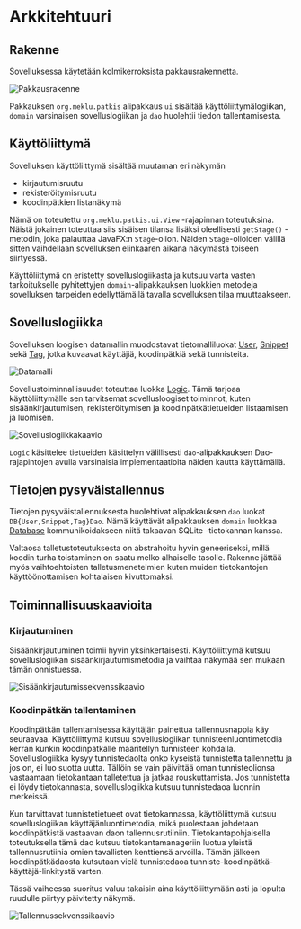 # Arkkitehtuuri

## Rakenne

Sovelluksessa käytetään kolmikerroksista pakkausrakennetta.

![Pakkausrakenne](https://raw.githubusercontent.com/meklu/uni-ohtek/master/imgs/architecture/structure.png)

Pakkauksen `org.meklu.patkis` alipakkaus `ui` sisältää käyttöliittymälogiikan,
`domain` varsinaisen sovelluslogiikan ja `dao` huolehtii tiedon
tallentamisesta.

## Käyttöliittymä

Sovelluksen käyttöliittymä sisältää muutaman eri näkymän
- kirjautumisruutu
- rekisteröitymisruutu
- koodinpätkien listanäkymä

Nämä on toteutettu `org.meklu.patkis.ui.View` -rajapinnan toteutuksina. Näistä
jokainen toteuttaa siis sisäisen tilansa lisäksi oleellisesti `getStage()`
-metodin, joka palauttaa JavaFX:n `Stage`-olion. Näiden `Stage`-olioiden
välillä sitten vaihdellaan sovelluksen elinkaaren aikana näkymästä toiseen
siirtyessä.

Käyttöliittymä on eristetty sovelluslogiikasta ja kutsuu varta vasten
tarkoitukselle pyhitettyjen `domain`-alipakkauksen luokkien metodeja
sovelluksen tarpeiden edellyttämällä tavalla sovelluksen tilaa muuttaakseen.

## Sovelluslogiikka

Sovelluksen loogisen datamallin muodostavat tietomalliluokat
[User](https://github.com/meklu/uni-ohtek/blob/master/patkis/src/main/java/org/meklu/patkis/domain/User.java),
[Snippet](https://github.com/meklu/uni-ohtek/blob/master/patkis/src/main/java/org/meklu/patkis/domain/Snippet.java)
sekä
[Tag](https://github.com/meklu/uni-ohtek/blob/master/patkis/src/main/java/org/meklu/patkis/domain/Tag.java),
jotka kuvaavat käyttäjiä, koodinpätkiä sekä tunnisteita.

![Datamalli](https://raw.githubusercontent.com/meklu/uni-ohtek/master/imgs/architecture/data-model.png)

Sovellustoiminnallisuudet toteuttaa luokka
[Logic](https://github.com/meklu/uni-ohtek/blob/master/patkis/src/main/java/org/meklu/patkis/domain/Logic.java).
Tämä tarjoaa käyttöliittymälle sen tarvitsemat sovellusloogiset toiminnot,
kuten sisäänkirjautumisen, rekisteröitymisen ja koodinpätkätietueiden
listaamisen ja luomisen.

![Sovelluslogiikkakaavio](https://raw.githubusercontent.com/meklu/uni-ohtek/master/imgs/architecture/application-logic.png)

`Logic` käsittelee tietueiden käsittelyn välillisesti `dao`-alipakkauksen
Dao-rajapintojen avulla varsinaisia implementaatioita näiden kautta
käyttämällä.

## Tietojen pysyväistallennus

Tietojen pysyväistallennuksesta huolehtivat alipakkauksen `dao` luokat
`DB{User,Snippet,Tag}Dao`. Nämä käyttävät alipakkauksen `domain` luokkaa
[Database](https://github.com/meklu/uni-ohtek/blob/master/patkis/src/main/java/org/meklu/patkis/domain/Database.java)
kommunikoidakseen niitä takaavan SQLite -tietokannan kanssa.

Valtaosa talletustoteutuksesta on abstrahoitu hyvin geneeriseksi, millä koodin
turha toistaminen on saatu melko alhaiselle tasolle. Rakenne jättää myös
vaihtoehtoisten talletusmenetelmien kuten muiden tietokantojen
käyttöönottamisen kohtalaisen kivuttomaksi.

## Toiminnallisuuskaavioita

### Kirjautuminen

Sisäänkirjautuminen toimii hyvin yksinkertaisesti. Käyttöliittymä kutsuu
sovelluslogiikan sisäänkirjautumismetodia ja vaihtaa näkymää sen mukaan tämän
onnistuessa.

![Sisäänkirjautumissekvenssikaavio](https://raw.githubusercontent.com/meklu/uni-ohtek/master/imgs/architecture/logging-in.png)

### Koodinpätkän tallentaminen

Koodinpätkän tallentamisessa käyttäjän painettua tallennusnappia käy seuraavaa.
Käyttöliittymä kutsuu sovelluslogiikan tunnisteenluontimetodia kerran kunkin
koodinpätkälle määritellyn tunnisteen kohdalla. Sovelluslogiikka kysyy
tunnistedaolta onko kyseistä tunnistetta tallennettu ja jos on, ei luo suotta
uutta. Tällöin se vain päivittää oman tunnisteolionsa vastaamaan tietokantaan
talletettua ja jatkaa rouskuttamista. Jos tunnistetta ei löydy tietokannasta,
sovelluslogiikka kutsuu tunnistedaoa luonnin merkeissä.

Kun tarvittavat tunnistetietueet ovat tietokannassa, käyttöliittymä kutsuu
sovelluslogiikan käyttäjänluontimetodia, mikä puolestaan johdetaan
koodinpätkistä vastaavan daon tallennusrutiiniin. Tietokantapohjaisella
toteutuksella tämä dao kutsuu tietokantamanageriin luotua yleistä
tallennusrutiinia omien tavallisten kenttiensä arvoilla. Tämän jälkeen
koodinpätkädaosta kutsutaan vielä tunnistedaoa
tunniste-koodinpätkä-käyttäjä-linkitystä varten.

Tässä vaiheessa suoritus valuu takaisin aina käyttöliittymään asti ja lopulta
ruudulle piirtyy päivitetty näkymä.

![Tallennussekvenssikaavio](https://raw.githubusercontent.com/meklu/uni-ohtek/master/imgs/architecture/snippet-creation.png)
